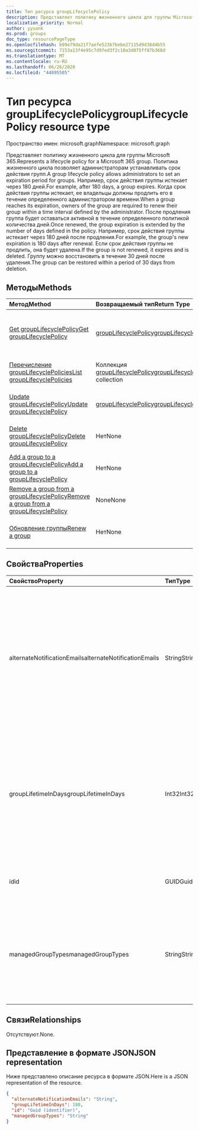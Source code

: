```yaml
---
title: Тип ресурса groupLifecyclePolicy
description: Представляет политику жизненного цикла для группы Microsoft 365.
localization_priority: Normal
author: yyuank
ms.prod: groups
doc_type: resourcePageType
ms.openlocfilehash: b99e79da21f7aefe523b7bebe27115d9d38d4b55
ms.sourcegitcommit: 7153a13f4e95c7d9fed3f2c10a3d075ff87b368d
ms.translationtype: MT
ms.contentlocale: ru-RU
ms.lasthandoff: 06/26/2020
ms.locfileid: "44895505"
---
```

# <a name="grouplifecyclepolicy-resource-type"></a><span data-ttu-id="71c8c-103">Тип ресурса groupLifecyclePolicy</span><span class="sxs-lookup"><span data-stu-id="71c8c-103">groupLifecyclePolicy resource type</span></span>

<span data-ttu-id="71c8c-104">Пространство имен: microsoft.graph</span><span class="sxs-lookup"><span data-stu-id="71c8c-104">Namespace: microsoft.graph</span></span>

<span data-ttu-id="71c8c-105">Представляет политику жизненного цикла для группы Microsoft 365.</span><span class="sxs-lookup"><span data-stu-id="71c8c-105">Represents a lifecycle policy for a Microsoft 365 group.</span></span> <span data-ttu-id="71c8c-106">Политика жизненного цикла позволяет администраторам устанавливать срок действия групп.</span><span class="sxs-lookup"><span data-stu-id="71c8c-106">A group lifecycle policy allows administrators to set an expiration period for groups.</span></span> <span data-ttu-id="71c8c-107">Например, срок действия группы истекает через 180 дней.</span><span class="sxs-lookup"><span data-stu-id="71c8c-107">For example, after 180 days, a group expires.</span></span> <span data-ttu-id="71c8c-108">Когда срок действия группы истекает, ее владельцы должны продлить его в течение определенного администратором времени.</span><span class="sxs-lookup"><span data-stu-id="71c8c-108">When a group reaches its expiration, owners of the group are required to renew their group within a time interval defined by the administrator.</span></span> <span data-ttu-id="71c8c-109">После продления группа будет оставаться активной в течение определенного политикой количества дней.</span><span class="sxs-lookup"><span data-stu-id="71c8c-109">Once renewed, the group expiration is extended by the number of days defined in the policy.</span></span> <span data-ttu-id="71c8c-110">Например, срок действия группы истекает через 180 дней после продления.</span><span class="sxs-lookup"><span data-stu-id="71c8c-110">For example, the group's new expiration is 180 days after renewal.</span></span> <span data-ttu-id="71c8c-111">Если срок действия группы не продлить, она будет удалена.</span><span class="sxs-lookup"><span data-stu-id="71c8c-111">If the group is not renewed, it expires and is deleted.</span></span> <span data-ttu-id="71c8c-112">Группу можно восстановить в течение 30 дней после удаления.</span><span class="sxs-lookup"><span data-stu-id="71c8c-112">The group can be restored within a period of 30 days from deletion.</span></span>

## <a name="methods"></a><span data-ttu-id="71c8c-113">Методы</span><span class="sxs-lookup"><span data-stu-id="71c8c-113">Methods</span></span>

| <span data-ttu-id="71c8c-114">Метод</span><span class="sxs-lookup"><span data-stu-id="71c8c-114">Method</span></span> | <span data-ttu-id="71c8c-115">Возвращаемый тип</span><span class="sxs-lookup"><span data-stu-id="71c8c-115">Return Type</span></span> | <span data-ttu-id="71c8c-116">Описание</span><span class="sxs-lookup"><span data-stu-id="71c8c-116">Description</span></span> |
|:---------------|:--------|:----------|
|[<span data-ttu-id="71c8c-117">Get groupLifecyclePolicy</span><span class="sxs-lookup"><span data-stu-id="71c8c-117">Get groupLifecyclePolicy</span></span>](../api/grouplifecyclepolicy-get.md) | [<span data-ttu-id="71c8c-118">groupLifecyclePolicy</span><span class="sxs-lookup"><span data-stu-id="71c8c-118">groupLifecyclePolicy</span></span>](grouplifecyclepolicy.md) |<span data-ttu-id="71c8c-119">Чтение свойств и связей объекта groupLifecyclePolicy.</span><span class="sxs-lookup"><span data-stu-id="71c8c-119">Read properties and relationships of a groupLifecyclePolicy object.</span></span>|
|[<span data-ttu-id="71c8c-120">Перечисление groupLifecyclePolicies</span><span class="sxs-lookup"><span data-stu-id="71c8c-120">List groupLifecyclePolicies</span></span>](../api/grouplifecyclepolicy-list.md) | <span data-ttu-id="71c8c-121">Коллекция [groupLifecyclePolicy](grouplifecyclepolicy.md)</span><span class="sxs-lookup"><span data-stu-id="71c8c-121">[groupLifecyclePolicy](grouplifecyclepolicy.md) collection</span></span> | <span data-ttu-id="71c8c-122">Перечисление всех объектов groupLifecyclePolicy.</span><span class="sxs-lookup"><span data-stu-id="71c8c-122">List all the groupLifecyclePolicies.</span></span> |
|[<span data-ttu-id="71c8c-123">Update groupLifecyclePolicy</span><span class="sxs-lookup"><span data-stu-id="71c8c-123">Update groupLifecyclePolicy</span></span>](../api/grouplifecyclepolicy-update.md) | [<span data-ttu-id="71c8c-124">groupLifecyclePolicy</span><span class="sxs-lookup"><span data-stu-id="71c8c-124">groupLifecyclePolicy</span></span>](grouplifecyclepolicy.md) | <span data-ttu-id="71c8c-125">Обновление объекта groupLifecyclePolicy.</span><span class="sxs-lookup"><span data-stu-id="71c8c-125">Update a groupLifecyclePolicy object.</span></span> |
|[<span data-ttu-id="71c8c-126">Delete groupLifecyclePolicy</span><span class="sxs-lookup"><span data-stu-id="71c8c-126">Delete groupLifecyclePolicy</span></span>](../api/grouplifecyclepolicy-delete.md) | <span data-ttu-id="71c8c-127">Нет</span><span class="sxs-lookup"><span data-stu-id="71c8c-127">None</span></span> | <span data-ttu-id="71c8c-128">Удаление объекта groupLifecyclePolicy.</span><span class="sxs-lookup"><span data-stu-id="71c8c-128">Delete a groupLifecyclePolicy object.</span></span> |
|[<span data-ttu-id="71c8c-129">Add a group to a groupLifecyclePolicy</span><span class="sxs-lookup"><span data-stu-id="71c8c-129">Add a group to a groupLifecyclePolicy</span></span>](../api/grouplifecyclepolicy-addgroup.md)|<span data-ttu-id="71c8c-130">Нет</span><span class="sxs-lookup"><span data-stu-id="71c8c-130">None</span></span>| <span data-ttu-id="71c8c-131">Добавление группы в политику жизненного цикла.</span><span class="sxs-lookup"><span data-stu-id="71c8c-131">Add a group to a lifecycle policy</span></span> |
|[<span data-ttu-id="71c8c-132">Remove a group from a groupLifecyclePolicy</span><span class="sxs-lookup"><span data-stu-id="71c8c-132">Remove a group from a groupLifecyclePolicy</span></span>](../api/grouplifecyclepolicy-removegroup.md)|<span data-ttu-id="71c8c-133">None</span><span class="sxs-lookup"><span data-stu-id="71c8c-133">None</span></span>| <span data-ttu-id="71c8c-134">Удаление группы из политики жизненного цикла.</span><span class="sxs-lookup"><span data-stu-id="71c8c-134">Remove a group to a lifecycle policy.</span></span> |
|[<span data-ttu-id="71c8c-135">Обновление группы</span><span class="sxs-lookup"><span data-stu-id="71c8c-135">Renew a group</span></span>](../api/grouplifecyclepolicy-renewgroup.md)|<span data-ttu-id="71c8c-136">Нет</span><span class="sxs-lookup"><span data-stu-id="71c8c-136">None</span></span>| <span data-ttu-id="71c8c-137">Обновление даты окончания срока действия группы.</span><span class="sxs-lookup"><span data-stu-id="71c8c-137">Renew a group's expiration date.</span></span> |

## <a name="properties"></a><span data-ttu-id="71c8c-138">Свойства</span><span class="sxs-lookup"><span data-stu-id="71c8c-138">Properties</span></span>

| <span data-ttu-id="71c8c-139">Свойство</span><span class="sxs-lookup"><span data-stu-id="71c8c-139">Property</span></span> | <span data-ttu-id="71c8c-140">Тип</span><span class="sxs-lookup"><span data-stu-id="71c8c-140">Type</span></span> | <span data-ttu-id="71c8c-141">Описание</span><span class="sxs-lookup"><span data-stu-id="71c8c-141">Description</span></span> |
|:---------------|:--------|:----------|
|<span data-ttu-id="71c8c-142">alternateNotificationEmails</span><span class="sxs-lookup"><span data-stu-id="71c8c-142">alternateNotificationEmails</span></span>|<span data-ttu-id="71c8c-143">String</span><span class="sxs-lookup"><span data-stu-id="71c8c-143">String</span></span>| <span data-ttu-id="71c8c-144">Список адресов электронной почты для отправки уведомлений о группах без владельцев.</span><span class="sxs-lookup"><span data-stu-id="71c8c-144">List of email address to send notifications for groups without owners.</span></span> <span data-ttu-id="71c8c-145">Можно указать несколько адресов электронной почты, разделив их точкой с запятой.</span><span class="sxs-lookup"><span data-stu-id="71c8c-145">Multiple email address can be defined by separating email address with a semicolon.</span></span> |
|<span data-ttu-id="71c8c-146">groupLifetimeInDays</span><span class="sxs-lookup"><span data-stu-id="71c8c-146">groupLifetimeInDays</span></span>|<span data-ttu-id="71c8c-147">Int32</span><span class="sxs-lookup"><span data-stu-id="71c8c-147">Int32</span></span>| <span data-ttu-id="71c8c-148">Количество дней до истечения срока действия группы.</span><span class="sxs-lookup"><span data-stu-id="71c8c-148">Number of days before a group expires and needs to be renewed.</span></span> <span data-ttu-id="71c8c-149">После продления группа будет оставаться активной в течение указанного количества дней.</span><span class="sxs-lookup"><span data-stu-id="71c8c-149">Once renewed, the group expiration is extended by the number of days defined.</span></span> |
|<span data-ttu-id="71c8c-150">id</span><span class="sxs-lookup"><span data-stu-id="71c8c-150">id</span></span>|<span data-ttu-id="71c8c-151">GUID</span><span class="sxs-lookup"><span data-stu-id="71c8c-151">Guid</span></span>| <span data-ttu-id="71c8c-152">Уникальный идентификатор политики.</span><span class="sxs-lookup"><span data-stu-id="71c8c-152">A unique identifier for a policy.</span></span> <span data-ttu-id="71c8c-153">Только для чтения.</span><span class="sxs-lookup"><span data-stu-id="71c8c-153">Read-only.</span></span>|
|<span data-ttu-id="71c8c-154">managedGroupTypes</span><span class="sxs-lookup"><span data-stu-id="71c8c-154">managedGroupTypes</span></span>|<span data-ttu-id="71c8c-155">String</span><span class="sxs-lookup"><span data-stu-id="71c8c-155">String</span></span>| <span data-ttu-id="71c8c-156">Тип группы, к которому применяется политика истечения срока действия.</span><span class="sxs-lookup"><span data-stu-id="71c8c-156">The group type for which the expiration policy applies.</span></span> <span data-ttu-id="71c8c-157">Возможные значения — **All**, **Selected** и **None**.</span><span class="sxs-lookup"><span data-stu-id="71c8c-157">Possible values are **All**, **Selected** or **None**.</span></span> |

## <a name="relationships"></a><span data-ttu-id="71c8c-158">Связи</span><span class="sxs-lookup"><span data-stu-id="71c8c-158">Relationships</span></span>

<span data-ttu-id="71c8c-159">Отсутствуют.</span><span class="sxs-lookup"><span data-stu-id="71c8c-159">None.</span></span>

## <a name="json-representation"></a><span data-ttu-id="71c8c-160">Представление в формате JSON</span><span class="sxs-lookup"><span data-stu-id="71c8c-160">JSON representation</span></span>

<span data-ttu-id="71c8c-161">Ниже представлено описание ресурса в формате JSON.</span><span class="sxs-lookup"><span data-stu-id="71c8c-161">Here is a JSON representation of the resource.</span></span>

<!-- {
  "blockType": "resource",
  "optionalProperties": [

  ],
  "@odata.type": "microsoft.graph.groupLifecyclePolicy"
}-->

```json
{
  "alternateNotificationEmails": "String",
  "groupLifetimeInDays": 180,
  "id": "Guid (identifier)",
  "managedGroupTypes": "String"
}

```

<!-- uuid: 8fcb5dbc-d5aa-4681-8e31-b001d5168d79
2015-10-25 14:57:30 UTC -->
<!-- {
  "type": "#page.annotation",
  "description": "groupLifecyclePolicy resource",
  "keywords": "",
  "section": "documentation",
  "tocPath": ""
}-->
